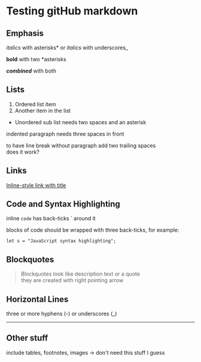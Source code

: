 # Testing gitHub markdown

## Emphasis

*italics* with asterisks* or _italics_ with underscores_

**bold** with two *asterisks

**_combined_** with both

## Lists

1. Ordered list item
2. Another item in the list  
  * Unordered sub list needs two spaces and an asterisk

   indented paragraph needs three spaces in front

   to have line break without paragraph add two trailing spaces  
   does it work?

## Links

[Inline-style link with title](https://www.google.com "Google's homepage")

## Code and Syntax Highlighting

inline `code` has back-ticks ` around it

blocks of code should be wrapped with three back-ticks,
for example:
```
let s = "JavaScript syntax highlighting";
```

## Blockquotes
>Blockquotes look like description text or a quote  
>they are created with right pointing arrow

## Horizontal Lines
three or more hyphens (-) or underscores (_)

---

## Other stuff
include tables, footnotes, images -> don't need this stuff I guess
